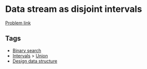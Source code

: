 # Data stream as disjoint intervals

[Problem link](https://leetcode.com/problems/data-stream-as-disjoint-intervals/)

## Tags

* [Binary search](/README.md#Binary_search)
* [Intervals](/README.md#Intervals) > [Union](/README.md#Intervals-Union)
* [Design data structure](/README.md#Design_data_structure)

